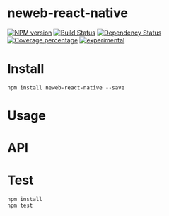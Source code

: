 # neweb-react-native



[![NPM version][npm-image]][npm-url] [![Build Status][travis-image]][travis-url] [![Dependency Status][daviddm-image]][daviddm-url] [![Coverage percentage][coveralls-image]][coveralls-url]
[![experimental](http://badges.github.io/stability-badges/dist/experimental.svg)](http://github.com/badges/stability-badges)

# Install

    npm install neweb-react-native --save

# Usage



# API



# Test

    npm install
    npm test

[npm-image]: https://badge.fury.io/js/neweb-react-native.svg
[npm-url]: https://npmjs.org/package/neweb-react-native
[travis-image]: https://travis-ci.org/newebio/neweb-react-native.svg?branch=master
[travis-url]: https://travis-ci.org/newebio/neweb-react-native
[daviddm-image]: https://david-dm.org/newebio/neweb-react-native.svg?theme=shields.io
[daviddm-url]: https://david-dm.org/newebio/neweb-react-native
[coveralls-image]: https://coveralls.io/repos/newebio/neweb-react-native/badge.svg
[coveralls-url]: https://coveralls.io/r/newebio/neweb-react-native